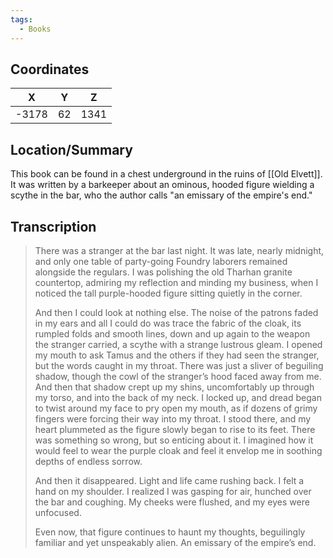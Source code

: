 ```yaml
---
tags:
  - Books
---
```


## Coordinates
| **X** | **Y** | **Z** |
| :---: | :---: | :---: |
| -3178 |  62   | 1341  |

## Location/Summary
This book can be found in a chest underground in the ruins of [[Old Elvett]]. It was written by a barkeeper about an ominous, hooded figure wielding a scythe in the bar, who the author calls "an emissary of the empire's end."

## Transcription
> There was a stranger at the bar last night. It was late, nearly midnight, and only one table of party-going Foundry laborers remained alongside the regulars. I was polishing the old Tharhan granite countertop, admiring my reflection and minding my business, when I noticed the tall
purple-hooded figure sitting quietly in the corner.
>
> And then I could look at nothing else. The noise of the patrons faded in my ears and all I could do was trace the fabric of the cloak, its rumpled folds and smooth lines, down and up again to the weapon the stranger carried, a scythe with a strange lustrous gleam. I opened my mouth to ask Tamus and the others if they had seen the stranger, but the words caught in my throat. There was just a sliver of beguiling shadow, though the cowl of the stranger’s hood faced away from me. And then that shadow crept up my shins, uncomfortably up through my torso, and into the back of my neck. I locked up, and dread began to twist around my face to pry open my mouth, as if dozens of grimy fingers were forcing their way into my throat. I stood there, and my heart plummeted as the figure slowly began to rise to its feet. There was something so wrong, but so enticing about it. I imagined how it would feel to wear the purple cloak and feel it envelop me in soothing depths of endless sorrow.
>
> And then it disappeared. Light and life came rushing back. I felt a hand on my shoulder. I realized I was gasping for air, hunched over the bar and coughing. My cheeks were flushed, and my eyes were unfocused.
>
> Even now, that figure continues to haunt my thoughts, beguilingly familiar and yet unspeakably alien. An emissary of the empire’s end.

